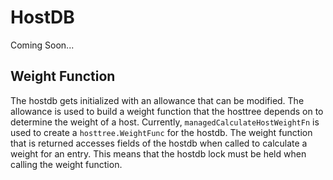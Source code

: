 # HostDB
Coming Soon...

## Weight Function
The hostdb gets initialized with an allowance that can be modified. The
allowance is used to build a weight function that the hosttree depends on to
determine the weight of a host. Currently, `managedCalculateHostWeightFn` is
used to create a `hosttree.WeightFunc` for the hostdb. The weight function that
is returned accesses fields of the hostdb when called to calculate a weight for
an entry. This means that the hostdb lock must be held when calling the weight
function.

